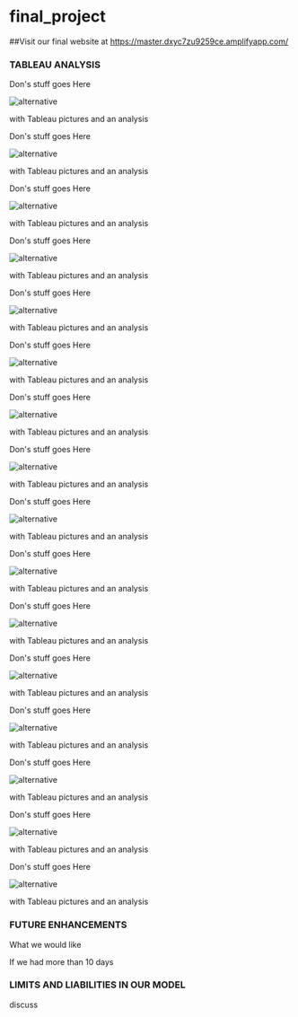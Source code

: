 # final_project

##Visit our final website at https://master.dxyc7zu9259ce.amplifyapp.com/



<div class="text-container">

### TABLEAU ANALYSIS

Don's stuff goes Here

![alternative](static/images/tab-alcohol.jpg)

with Tableau pictures and an analysis

Don's stuff goes Here

![alternative](static/images/tab-chlorides.jpg)

with Tableau pictures and an analysis

Don's stuff goes Here

![alternative](static/images/tab-citric.jpg)

with Tableau pictures and an analysis

Don's stuff goes Here

![alternative](static/images/tab-density.jpg)

with Tableau pictures and an analysis

Don's stuff goes Here

![alternative](static/images/tab-facidity.jpg)

with Tableau pictures and an analysis

Don's stuff goes Here

![alternative](static/images/tab-fsd.jpg)

with Tableau pictures and an analysis

Don's stuff goes Here

![alternative](static/images/tab-ph.jpg)

with Tableau pictures and an analysis

Don's stuff goes Here

![alternative](static/images/tab-rs.jpg)

with Tableau pictures and an analysis

Don's stuff goes Here

![alternative](static/images/tab-sulphates.jpg)

with Tableau pictures and an analysis

Don's stuff goes Here

![alternative](static/images/tab-tsd.jpg)

with Tableau pictures and an analysis

Don's stuff goes Here

![alternative](static/images/tab-vacidity.jpg)

with Tableau pictures and an analysis

Don's stuff goes Here

![alternative](static/images/most_important_factors.jpg)

with Tableau pictures and an analysis

Don's stuff goes Here

![alternative](static/images/factor_group.jpg)

with Tableau pictures and an analysis

Don's stuff goes Here

![alternative](static/images/high_correlation.jpg)

with Tableau pictures and an analysis

Don's stuff goes Here

![alternative](static/images/low_correlation.jpg)

with Tableau pictures and an analysis

Don's stuff goes Here

![alternative](static/images/perfect_wine.jpg)

with Tableau pictures and an analysis

</div>

<div class="text-container">

### FUTURE ENHANCEMENTS

What we would like

If we had more than 10 days

</div>

<div class="text-container">

### LIMITS AND LIABILITIES IN OUR MODEL

discuss

</div>

